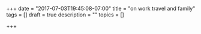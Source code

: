 +++
date = "2017-07-03T19:45:08-07:00"
title = "on work travel and family"
tags = []
draft = true
description = ""
topics = []

+++

